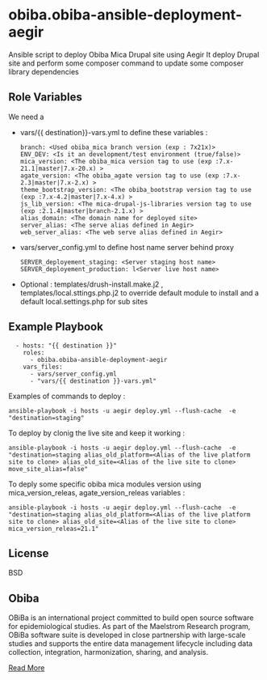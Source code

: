 obiba.obiba-ansible-deployment-aegir
=========
Ansible script to deploy Obiba Mica Drupal site using Aegir
It deploy Drupal site and perform some composer command to update some composer library dependencies

Role Variables
--------------
We need a

- vars/{{ destination}}-vars.yml to define these variables :

      branch: <Used obiba_mica branch version (exp : 7x21x)>
      ENV_DEV: <Is it an development/test environment (true/false)>
      mica_version: <The obiba_mica version tag to use (exp :7.x-21.1|master|7.x-20.x) >
      agate_version: <The obiba_agate version tag to use (exp :7.x-2.3|master|7.x-2.x) >
      theme_bootstrap_version: <The obiba_bootstrap version tag to use (exp :7.x-4.2|master|7.x-4.x) >
      js_lib_version: <The mica-drupal-js-libraries version tag to use (exp :2.1.4|master|branch-2.1.x) >
      alias_domain: <The domain name for deployed site>
      server_alias: <The serve alias defined in Aegir>
      web_server_alias: <The web serve alias defined in Aegir>
- vars/server_config.yml to define host name server behind proxy

      SERVER_deployement_staging: <Server staging host name>
      SERVER_deployement_production: l<Server live host name>

- Optional : templates/drush-install.make.j2 , templates/local.sttings.php.j2 to override default module to install and a default local.settings.php for sub sites

Example Playbook
----------------

      - hosts: "{{ destination }}"
        roles:
          - obiba.obiba-ansible-deployment-aegir
        vars_files:
          - vars/server_config.yml
          - "vars/{{ destination }}-vars.yml"

Examples of commands to deploy :

    ansible-playbook -i hosts -u aegir deploy.yml --flush-cache  -e "destination=staging"

To deploy by clonig the live site and keep it working :

    ansible-playbook -i hosts -u aegir deploy.yml --flush-cache  -e  "destination=staging alias_old_platform=<Alias of the live platform site to clone> alias_old_site=<Alias of the live site to clone> move_site_alias=false"

To deply some specific obiba mica modules version using mica_version_releas, agate_version_releas variables :

    ansible-playbook -i hosts -u aegir deploy.yml --flush-cache  -e  "destination=staging alias_old_platform=<Alias of the live platform site to clone> alias_old_site=<Alias of the live site to clone> mica_version_releas=21.1"

License
-------

BSD

Obiba
------------------
OBiBa is an international project committed to build open source software for epidemiological studies. As part of the Maelstrom Research program, OBiBa software suite is developed in close partnership with large-scale studies and supports the entire data management lifecycle including data collection, integration, harmonization, sharing, and analysis.

[Read More](http://www.obiba.org/pages/about/)
